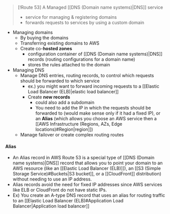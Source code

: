 
>[!Route 53]
>A Managed [[DNS (Domain name systems)|DNS]] service
>- service for managing & registering domains
>- forwards requests to services by using a custom domain

- Managing domains
	- By buying the domains
	- Transferring existing domains to AWS
	- Create co-**hosted zones**
		- configuration container of [[DNS (Domain name systems)|DNS]] records (routing configurations for a domain name)
		- stores the rules attached to the domain
- Managing DNS
	- Manage DNS entries, routing records, to control which requests should be forwarded to which service
		- ex.) you might want to forward incoming requests to a [[Elastic Load Balancer (ELB)|elastic load balancer]]
		- Create **new records**
			- could also add a subdomain
			- You need to add the IP in which the requests should be forwarded to (would make sense only if it had a fixed IP), or an **Alias** (which allows you choose an AWS service then a [[AWS Infrastructure (Regions, AZs, Edge locations)#Region|region]])
	- Manage failover or create complex routing routes

#### Alias
- An Alias record in AWS Route 53 is a special type of [[DNS (Domain name systems)|DNS]] record that allows you to point your domain to an AWS resource (like an [[Elastic Load Balancer (ELB)]]), an [[S3 (Simple Storage Service)#Buckets|S3 bucket]], or a [[CloudFront]] distribution) without needing to use an IP address.
- Alias records avoid the need for fixed IP addresses since AWS services like ELB or CloudFront do not have static IPs.
- Ex) You create an A-type DNS record that uses an alias for routing traffic to an [[Elastic Load Balancer (ELB)#Application Load Balancer|Application load balancer]]


